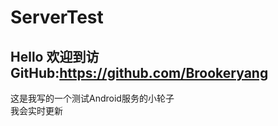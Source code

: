 ServerTest
==
Hello 欢迎到访</br>GitHub:https://github.com/Brookeryang
-
这是我写的一个测试Android服务的小轮子</br>
我会实时更新
